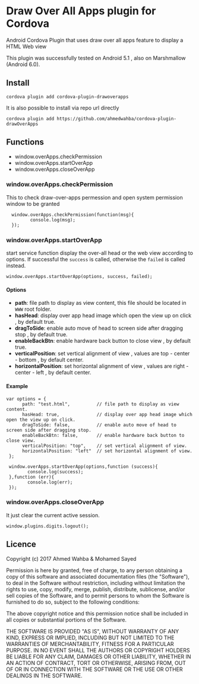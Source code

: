 Draw Over All Apps plugin for Cordova
===============================


Android Cordova Plugin that uses draw over all apps feature to display a HTML Web view

This plugin was successfully tested on Android 5.1 , also on Marshmallow (Android 6.0).

## Install  ##

	cordova plugin add cordova-plugin-drawoverapps
It is also possible to install via repo url directly 

    cordova plugin add https://github.com/ahmedwahba/cordova-plugin-drawOverApps
    


    
## Functions

 - window.overApps.checkPermission
 - window.overApps.startOverApp
 - window.overApps.closeOverApp
 
### window.overApps.checkPermission
This to check draw-over-apps permession and open system permission window to be granted  

      window.overApps.checkPermission(function(msg){
             console.log(msg);
      });


### window.overApps.startOverApp

start service function display the over-all head or the web view according to options. If successful the `success` is called,
otherwise the `failed` is called instead.

    window.overApps.startOverApp(options, success, failed);

#### Options

 - **path**: file path to display as view content, this file should be located in  `WWW` root folder.
 - **hasHead**: display over app head image which open the view up on click , by default true.
 - **dragToSide**: enable auto move of head to screen side after dragging stop , by default true.
 - **enableBackBtn**: enable hardware back button to close view , by default true.
 - **verticalPosition**: set vertical alignment of view , values are top - center - bottom , by default center. 
 - **horizontalPosition**: set horizontal alignment of view , values are right - center - left , by default center.

#### Example

    var options = {
          path: "test.html",          // file path to display as view content.
          hasHead: true,              // display over app head image which open the view up on click.
          dragToSide: false,          // enable auto move of head to screen side after dragging stop. 
          enableBackBtn: false,       // enable hardware back button to close view. 
          verticalPosition: "top",    // set vertical alignment of view.
          horizontalPosition: "left"  // set horizontal alignment of view. 
     };
     
     window.overApps.startOverApp(options,function (success){
       		console.log(success);
     },function (err){
       		console.log(err);
     });

### window.overApps.closeOverApp

It just clear the current active session.

    window.plugins.digits.logout();





## Licence ##


Copyright (c) 2017	Ahmed Wahba & Mohamed Sayed

Permission is here by granted, free of charge, to any person obtaining a copy
of this software and associated documentation files (the "Software"), to deal
in the Software without restriction, including without limitation the rights
to use, copy, modify, merge, publish, distribute, sublicense, and/or sell
copies of the Software, and to permit persons to whom the Software is
furnished to do so, subject to the following conditions:

The above copyright notice and this permission notice shall be included in
all copies or substantial portions of the Software.

THE SOFTWARE IS PROVIDED "AS IS", WITHOUT WARRANTY OF ANY KIND, EXPRESS OR
IMPLIED, INCLUDING BUT NOT LIMITED TO THE WARRANTIES OF MERCHANTABILITY,
FITNESS FOR A PARTICULAR PURPOSE. IN NO EVENT SHALL THE
AUTHORS OR COPYRIGHT HOLDERS BE LIABLE FOR ANY CLAIM, DAMAGES OR OTHER
LIABILITY, WHETHER IN AN ACTION OF CONTRACT, TORT OR OTHERWISE, ARISING FROM,
OUT OF OR IN CONNECTION WITH THE SOFTWARE OR THE USE OR OTHER DEALINGS IN
THE SOFTWARE.
